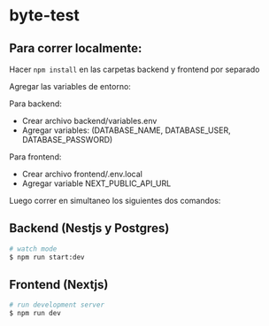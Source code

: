 # byte-test

## Para correr localmente:

Hacer `npm install` en las carpetas backend y frontend por separado

Agregar las variables de entorno:

Para backend:

- Crear archivo backend/variables.env
- Agregar variables: (DATABASE_NAME, DATABASE_USER, DATABASE_PASSWORD)

Para frontend:

- Crear archivo frontend/.env.local
- Agregar variable NEXT_PUBLIC_API_URL

Luego correr en simultaneo los siguientes dos comandos:

## Backend (Nestjs y Postgres)

```bash
# watch mode
$ npm run start:dev
```

## Frontend (Nextjs)

```bash
# run development server
$ npm run dev
```
